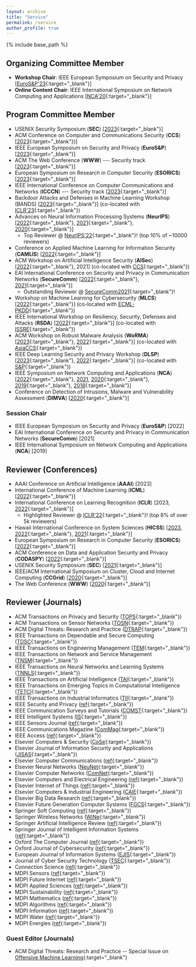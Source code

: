 ```yaml
---
layout: archive
title: "Service"
permalink: /service
author_profile: true
---
```


{% include base_path %}

## Organizing Committee Member

* **Workshop Chair**: IEEE European Symposium on Security and Privacy [[EuroS&P'23](https://www.ieee-security.org/TC/EuroSP2023/committee-organizing.html){:target="_blank"}] 
* **Online Content Chair**: IEEE International Symposium on Network Computing and Applications [[NCA'20](https://www.nca-ieee.org/2020/organization.html){:target="_blank"}]

## Program Committee Member
* USENIX Security Symposium (**SEC**) [[2023](https://www.usenix.org/conference/usenixsecurity23){:target="_blank"}]
* ACM Conference on Computer and Communications Security (**CCS**) [[2023](https://www.sigsac.org/ccs/CCS2023/){:target="_blank"})]
* IEEE European Symposium on Security and Privacy (**EuroS&P**) [[2023](https://www.ieee-security.org/TC/EuroSP2023/){:target="_blank"}]
* ACM The Web Conference (**WWW**) --- Security track [[2023](https://www2023.thewebconf.org/calls/research-tracks/security-privacy-trust/){:target="_blank"}]
* European Symposium on Research in Computer Security (**ESORICS**) [[2023](https://esorics2023.org/){:target="_blank"}]
* IEEE International Conference on Computer Communications and Networks (**ICCCN**) --- Security track [[2023](http://www.icccn.org/icccn23/committeesandtracks/technical-tracks/index.html){:target="_blank"}]
* Backdoor Attacks and Defenses in Machine Learning Workshop (BANDS) [[2023](https://iclr23-bands.github.io/){:target="_blank"}] (co-located with [ICLR'23](https://iclr.cc/Conferences/2023){:target="_blank"})
* Advances on Neural Information Processing Systems (**NeurIPS**) [[2022](https://nips.cc/Conferences/2022/ProgramCommittee){:target="_blank"}, [2021](https://nips.cc/Conferences/2021/ProgramCommittee){:target="_blank"}, [2020](https://nips.cc/Conferences/2020/Reviewers){:target="_blank"}]
  * Top Reviewer @ [NeurIPS'22](https://neurips.cc/Conferences/2022/ProgramCommittee){:target="_blank"}! (top 10% of ~10000 reviewers)
* Conference on Applied Machine Learning for Information Security (**CAMLIS**) [[2022](https://www.camlis.org/organizing-committee){:target="_blank"}]
* ACM Workshop on Artificial Intelligence Security (**AISec**) [[2022](https://aisec.cc/){:target="_blank"}, 2021] (co-located with [CCS](https://www.sigsac.org/ccs/CCS2022/){:target="_blank"})
* EAI International Conference on Security and Privacy in Communication Networks (**SecureComm**) [[2022](https://securecomm.eai-conferences.org/2022/technical-program-committee/){:target="_blank"}, [2021](https://securecomm.eai-conferences.org/2021/technical-program-committee/){:target="_blank"}]
  * Outstanding Reviewer @ [SecureComm2021](https://www.youtube.com/watch?v=PN7iI9uQ2gk&t=1934s){:target="_blank"}! 
* Workshop on Machine Learning for Cybersecurity (**MLCS**) [[2022](https://mlcs.lasige.di.fc.ul.pt/){:target="_blank"}] (co-located with [ECML-PKDD](https://2022.ecmlpkdd.org/){:target="_blank"})
* IEEE International Workshop on Resiliency, Security, Defenses and Attacks (**RSDA**) [[2022](https://rsda2022.github.io/committees.html){:target="_blank"}] (co-located with [ISSRE](https://issre2022.github.io/index.html){:target="_blank"}) 
* ACM Workshop on Robust Malware Analysis (**WoRMA**) [[2023](https://worma.gitlab.io/2023/){:target="_blank"}, [2022](https://worma.gitlab.io/2022/){:target="_blank"}] (co-located with [AsiaCCS](https://asiaccs2022.conferenceservice.jp/){:target="_blank"})
* IEEE Deep Learning Security and Privacy Workshop (**DLSP**) [[2023](https://dls2023.ieee-security.org/){:target="_blank"}, [2022](https://dls2022.ieee-security.org/){:target="_blank"}] (co-located with [S&P](https://www.ieee-security.org/TC/SP2023/){:target="_blank"})
* IEEE Symposium on Network Computing and Applications (**NCA**) [[2022](https://www.nca-ieee.org/2022/organization.html){:target="_blank"}, [2021](https://www.nca-ieee.org/2021/organization.html), [2020](https://www.nca-ieee.org/2020/organization.html){:target="_blank"}, [2019](https://www.nca-ieee.org/2019/organization.html){:target="_blank"}, [2018](https://www.nca-ieee.org/2018/organization.html){:target="_blank"}]
* Conference on Detection of Intrusions, Malware and Vulnerability Assessment (**DIMVA**) [[2020](https://dimva2020.campus.ciencias.ulisboa.pt/){:target="_blank"}]

### Session Chair
* IEEE European Symposium on Security and Privacy (**EuroS&P**) [2022]
* EAI International Conference on Security and Privacy in Communication Networks (**SecureComm**) [2021]
* IEEE International Symposium on Network Computing and Applications (**NCA**) [2019]

## Reviewer (Conferences)

* AAAI Conference on Artificial Intelligence (**AAAI**) [2023]
* International Conference of Machine Learning (**ICML**) [[2022](https://icml.cc/Conferences/2022/Reviewers){:target="_blank"}]
* International Conference on Learning Recognition (**ICLR**) [2023, [2022](https://iclr.cc/Conferences/2022/Reviewers){:target="_blank"}]
  * Highlighted Reviewer @ [ICLR'22](https://iclr.cc/Conferences/2022/Reviewers#Apruzzese){:target="_blank"}! (top 8% of over 5k reviewers)
* Hawaii International Conference on System Sciences (**HICSS**) [[2023](https://hicss.hawaii.edu/), [2022](https://drive.google.com/file/d/1PN5_GKW14ypbo_K-_X8PIdUXu_0STYIN/view){:target="_blank"}, [2021](https://drive.google.com/file/d/166H3ii7eKRvTinwvqgdiplXCKZoVpopu/view){:target="_blank"}]
* European Symposium on Research in Computer Security (**ESORICS**) [[2022](https://esorics2022.compute.dtu.dk/){:target="_blank"}]
* ACM Conference on Data and Application Security and Privacy (**CODASPY**) [[2022](http://www.codaspy.org/2022/){:target="_blank"}]
* USENIX Security Symposium (**SEC**) [[2021](https://www.usenix.org/conference/usenixsecurity21){:target="_blank"}]
* IEEE/ACM International Symposium on Cluster, Cloud and Internet Computing (**CCGrid**) [[2020](http://cloudbus.org/ccgrid2020/){:target="_blank"}]
* The Web Conference (**WWW**) [[2020](https://www2020.thewebconf.org/){:target="_blank"}]


## Reviewer (Journals)

* ACM Transactions on Privacy and Security ([TOPS](https://dl.acm.org/journal/tops){:target="_blank"})
* ACM Transactions on Sensor Networks ([TOSN](https://dl.acm.org/journal/tosn){:target="_blank"})
* ACM Digital Threats: Research and Practice ([DTRAP](https://dl.acm.org/journal/dtrap){:target="_blank"})
* IEEE Transactions on Dependable and Secure Computing ([TDSC](https://ieeexplore.ieee.org/xpl/RecentIssue.jsp?punumber=8858){:target="_blank"})
* IEEE Transactions on Engineering Management ([TEM](https://ieeexplore.ieee.org/xpl/RecentIssue.jsp?punumber=17){:target="_blank"})
* IEEE Transactions on Network and Service Management ([TNSM](https://ieeexplore.ieee.org/xpl/RecentIssue.jsp?punumber=4275028){:target="_blank"})
* IEEE Transactions on Neural Networks and Learning Systems ([TNNLS](https://ieeexplore.ieee.org/xpl/RecentIssue.jsp?punumber=5962385){:target="_blank"})
* IEEE Transactions on Artificial Intelligence ([TAI](https://ieeexplore.ieee.org/xpl/RecentIssue.jsp?punumber=9078688){:target="_blank"})
* IEEE Transactions on Emerging Topics in Computational Intelligence ([TETCI](https://ieeexplore.ieee.org/xpl/RecentIssue.jsp?punumber=7433297){:target="_blank"})
* IEEE Transactions on Industrial Informatics ([TII](https://ieeexplore.ieee.org/xpl/RecentIssue.jsp?punumber=9424){:target="_blank"})
* IEEE Security and Privacy ([ref](https://ieeexplore.ieee.org/xpl/RecentIssue.jsp?punumber=8013){:target="_blank"})
* IEEE Communication Surveys and Tutorials ([COMST](https://ieeexplore.ieee.org/xpl/RecentIssue.jsp?punumber=9739){:target="_blank"})
* IEEE Intelligent Systems ([IS](https://ieeexplore.ieee.org/xpl/RecentIssue.jsp?punumber=9670){:target="_blank"})
* IEEE Sensors Journal ([ref](https://ieee-sensors.org/sensors-journal/){:target="_blank"})
* IEEE Communications Magazine ([ComMag](https://ieeexplore.ieee.org/xpl/RecentIssue.jsp?punumber=35){:target="_blank"})
* IEEE Access ([ref](https://ieeexplore.ieee.org/xpl/aboutJournal.jsp?punumber=6287639){:target="_blank"})
* Elsevier Computers & Security ([CoSe](https://www.journals.elsevier.com/computers-and-security){:target="_blank"})
* Elsevier Journal of Information Security and Applications ([JISAS](https://www.sciencedirect.com/journal/journal-of-information-security-and-applications){:target="_blank"})
* Elsevier Computer Communications ([ref](https://www.sciencedirect.com/journal/computer-communications){:target="_blank"})
* Elsevier Neural Networks ([NeuNet](https://www.journals.elsevier.com/neural-networks){:target="_blank"})
* Elsevier Computer Networks ([ComNet](https://www.sciencedirect.com/journal/computer-networks){:target="_blank"})
* Elsevier Computers and Electrical Engineering ([ref](https://www.sciencedirect.com/journal/computers-and-electrical-engineering){:target="_blank"})
* Elsevier Internet of Things ([ref](https://www.sciencedirect.com/journal/internet-of-things){:target="_blank"})
* Elsevier Computers & Industrial Engineering ([CAIE](https://www.sciencedirect.com/journal/computers-and-industrial-engineering){:target="_blank"})
* Elsevier Big Data Research ([ref](https://www.sciencedirect.com/journal/big-data-research){:target="_blank"})
* Elsevier Future Generation Computer Systems ([FGCS](https://www.sciencedirect.com/journal/future-generation-computer-systems){:target="_blank"})
* Springer Soft Computing ([ref](https://www.springer.com/journal/500){:target="_blank"}) 
* Springer Wireless Networks ([WiNe](https://www.springer.com/journal/11276){:target="_blank"})
* Springer Artificial Intelligence Review ([ref](https://www.springer.com/journal/10462){:target="_blank"})
* Springer Journal of Intelligent Information Systems ([ref](https://www.springer.com/journal/10844){:target="_blank"})
* Oxford The Computer Journal ([ref](https://academic.oup.com/comjnl){:target="_blank"})
* Oxford Journal of Cybersecurity ([ref](https://academic.oup.com/cybersecurity){:target="_blank"})
* European Journal of Information Systems ([EJIS](https://www.tandfonline.com/journals/tjis20){:target="_blank"})
* Journal of Cyber Security Technology ([TSEC](https://www.tandfonline.com/toc/tsec20/current){:target="_blank"})
* Connection Science ([ref](https://www.tandfonline.com/toc/ccos20/current){:target="_blank"})
* MDPI Sensors ([ref](https://www.mdpi.com/journal/sensors){:target="_blank"})
* MDPI Future Internet ([ref](https://www.mdpi.com/journal/futureinternet){:target="_blank"})
* MDPI Applied Sciences ([ref](https://www.mdpi.com/journal/applsci){:target="_blank"})
* MDPI Sustainability ([ref](https://www.mdpi.com/journal/sustainability){:target="_blank"})
* MDPI Mathematics ([ref](https://www.mdpi.com/journal/mathematics){:target="_blank"})
* MDPI Algorithms ([ref](https://www.mdpi.com/journal/algorithms){:target="_blank"})
* MDPI Information ([ref](https://www.mdpi.com/journal/information){:target="_blank"})
* MDPI Water ([ref](https://www.mdpi.com/journal/water){:target="_blank"})
* MDPI Energies ([ref](https://www.mdpi.com/journal/energies){:target="_blank"})


### Guest Editor (Journals)
* ACM Digital Threats: Research and Practice -- Special Issue on [Offensive Machine Learning](https://dl.acm.org/pb-assets/dtrap/OffensiveMLSpecialIssue-1612112373120.pdf){:target="_blank"}
